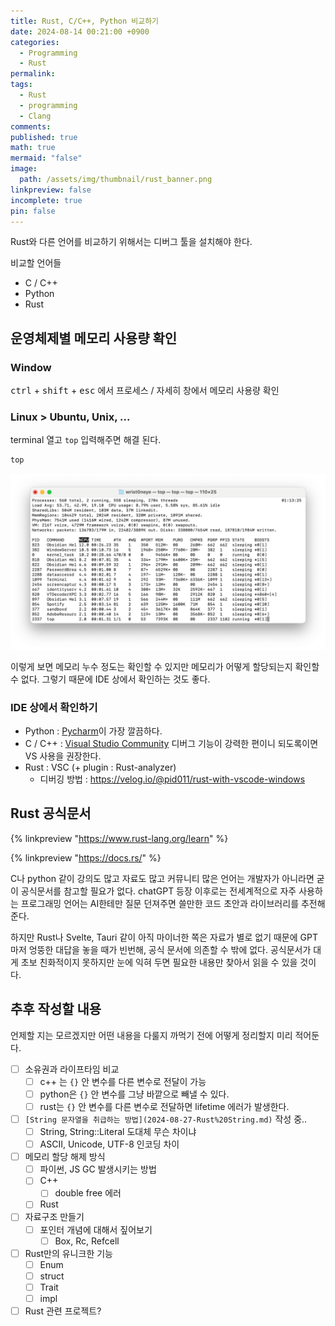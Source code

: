 ```yaml
---
title: Rust, C/C++, Python 비교하기
date: 2024-08-14 00:21:00 +0900
categories:
  - Programming
  - Rust
permalink: 
tags:
  - Rust
  - programming
  - Clang
comments: 
published: true
math: true
mermaid: "false"
image:
  path: /assets/img/thumbnail/rust_banner.png
linkpreview: false
incomplete: true
pin: false
---
```

Rust와 다른 언어를 비교하기 위해서는 디버그 툴을 설치해야 한다.

비교할 언어들
- C / C++
- Python
- Rust

## 운영체제별 메모리 사용량 확인

### Window
<kbd>ctrl</kbd> +  <kbd>shift</kbd> + <kbd>esc</kbd> 에서 프로세스 / 자세히 창에서 메모리 사용량 확인

### Linux > Ubuntu, Unix, ...
terminal 열고 `top` 입력해주면 해결 된다.
```bash
top
```

![](/assets/img/res/unnamed.png)

이렇게 보면 메모리 누수 정도는 확인할 수 있지만 메모리가 어떻게 할당되는지 확인할 수 없다. 그렇기 때문에 IDE 상에서 확인하는 것도 좋다. 

### IDE 상에서 확인하기
- Python : [Pycharm](https://www.jetbrains.com/ko-kr/pycharm/download/?section=windows)이 가장 깔끔하다.
- C / C++ : [Visual Studio Community](https://visualstudio.microsoft.com/ko/downloads/) 디버그 기능이 강력한 편이니 되도록이면 VS 사용을 권장한다.
- Rust : VSC (+ plugin : Rust-analyzer)
	- 디버깅 방법 : https://velog.io/@pid011/rust-with-vscode-windows


## Rust 공식문서
{% linkpreview "https://www.rust-lang.org/learn" %}

{% linkpreview "https://docs.rs/" %}

C나 python 같이 강의도 많고 자료도 많고 커뮤니티 많은 언어는 개발자가 아니라면 굳이 공식문서를 참고할 필요가 없다. chatGPT 등장 이후로는 전세계적으로 자주 사용하는 프로그래밍 언어는 AI한테만 질문 던져주면 쓸만한 코드 초안과 라이브러리를 추전해준다.

하지만 Rust나 Svelte, Tauri 같이 아직 마이너한 쪽은 자료가 별로 없기 때문에 GPT마저 엉뚱한 대답을 놓을 때가 빈번해, 공식 문서에 의존할 수 밖에 없다. 공식문서가 대게 초보 친화적이지 못하지만 눈에 익혀 두면 필요한 내용만 찾아서 읽을 수 있을 것이다.


## 추후 작성할 내용
언제할 지는 모르겠지만 어떤 내용을 다룰지 까먹기 전에 어떻게 정리할지 미리 적어둔다.
- [ ] 소유권과 라이프타임 비교
	- [ ] c++ 는 `{}` 안 변수를 다른 변수로 전달이 가능
	- [ ] python은 `{}` 안 변수를 그냥 바깥으로 빼낼 수 있다.
	- [ ] rust는 `{}` 안 변수를 다른 변수로 전달하면 lifetime 에러가 발생한다.
- [ ] `[String 문자열을 취급하는 방법](2024-08-27-Rust%20String.md)` 작성 중..
	- [ ] String, String::Literal 도대체 무슨 차이냐
	- [ ] ASCII, Unicode, UTF-8 인코딩 차이
- [ ] 메모리 할당 해제 방식
	- [ ] 파이썬, JS GC 발생시키는 방법
	- [ ] C++
		- [ ] double free 에러
	- [ ] Rust
- [ ] 자료구조 만들기
	- [ ] 포인터 개념에 대해서 짚어보기
		- [ ] Box, Rc, Refcell
- [ ] Rust만의 유니크한 기능
	- [ ] Enum
	- [ ] struct
	- [ ] Trait
	- [ ] impl
- [ ] Rust 관련 프로젝트?